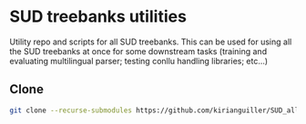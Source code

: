 # SUD treebanks utilities
Utility repo and scripts for all SUD treebanks. This can be used for using all the SUD treebanks at once for some downstream tasks (training and evaluating multilingual parser; testing conllu handling libraries; etc...)

## Clone
```bash
git clone --recurse-submodules https://github.com/kirianguiller/SUD_all_treebanks_utilities
```